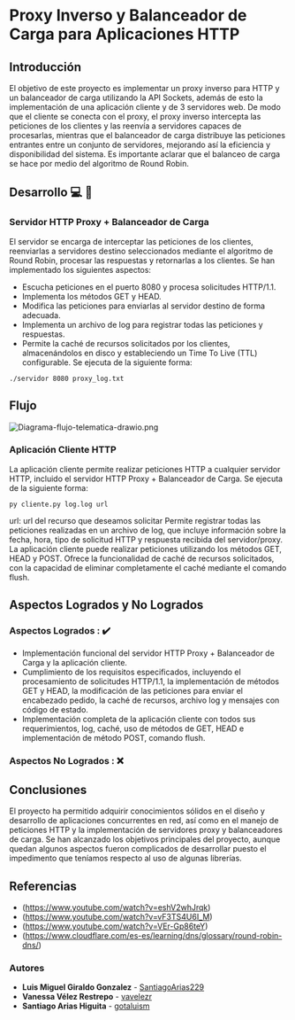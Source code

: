 # Proxy Inverso y Balanceador de Carga para Aplicaciones HTTP

## Introducción
El objetivo de este proyecto es implementar un proxy inverso para HTTP y un balanceador de carga utilizando la API Sockets, además de esto la implementación de una aplicación cliente y de 3 servidores web. De modo que el cliente se conecta con el proxy, el proxy inverso intercepta las peticiones de los clientes y las reenvía a servidores capaces de procesarlas, mientras que el balanceador de carga distribuye las peticiones entrantes entre un conjunto de servidores, mejorando así la eficiencia y disponibilidad del sistema. Es importante aclarar que el balanceo de carga se hace por medio del algoritmo de Round Robin.

## Desarrollo 💻 🔧
### Servidor HTTP Proxy + Balanceador de Carga
El servidor se encarga de interceptar las peticiones de los clientes, reenviarlas a servidores destino seleccionados mediante el algoritmo de Round Robin, procesar las respuestas y retornarlas a los clientes. Se han implementado los siguientes aspectos:
* Escucha peticiones en el puerto 8080 y procesa solicitudes HTTP/1.1.
*	Implementa los métodos GET y HEAD.
*	Modifica las peticiones para enviarlas al servidor destino de forma adecuada.
*	Implementa un archivo de log para registrar todas las peticiones y respuestas.
*	Permite la caché de recursos solicitados por los clientes, almacenándolos en disco y estableciendo un Time To Live (TTL) configurable.
Se ejecuta de la siguiente forma: 
```
./servidor 8080 proxy_log.txt
```
## Flujo
![Diagrama-flujo-telematica-drawio.png](https://postimg.cc/rD6vXLS0)

### Aplicación Cliente HTTP
La aplicación cliente permite realizar peticiones HTTP a cualquier servidor HTTP, incluido el servidor HTTP Proxy + Balanceador de Carga. Se ejecuta de la siguiente forma: 
```
py cliente.py log.log url
```
url: url del recurso que deseamos solicitar
Permite registrar todas las peticiones realizadas en un archivo de log, que incluye información sobre la fecha, hora, tipo de solicitud HTTP y respuesta recibida del servidor/proxy. 
La aplicación cliente puede realizar peticiones utilizando los métodos GET, HEAD y POST.
Ofrece la funcionalidad de caché de recursos solicitados, con la capacidad de eliminar completamente el caché mediante el comando flush.
## Aspectos Logrados y No Logrados
### Aspectos Logrados : ✔️
*	Implementación funcional del servidor HTTP Proxy + Balanceador de Carga y la aplicación cliente. 
*	Cumplimiento de los requisitos especificados, incluyendo el procesamiento de solicitudes HTTP/1.1, la implementación de métodos GET y HEAD, la modificación de las peticiones para enviar el encabezado pedido, la caché de recursos, archivo log y mensajes con código de estado.
*	Implementación completa de la aplicación cliente con todos sus requerimientos, log, caché, uso de métodos de GET, HEAD e implementación de método POST, comando flush.

### Aspectos No Logrados : ❌

## Conclusiones
El proyecto ha permitido adquirir conocimientos sólidos en el diseño y desarrollo de aplicaciones concurrentes en red, así como en el manejo de peticiones HTTP y la implementación de servidores proxy y balanceadores de carga. Se han alcanzado los objetivos principales del proyecto, aunque quedan algunos aspectos fueron complicados de desarrollar puesto el impedimento que teníamos respecto al uso de algunas librerías.

## Referencias
* (https://www.youtube.com/watch?v=eshV2whJrqk)
* (https://www.youtube.com/watch?v=vF3TS4U6I_M)
* (https://www.youtube.com/watch?v=VEr-Gp86teY)
* (https://www.cloudflare.com/es-es/learning/dns/glossary/round-robin-dns/)

### Autores
* **Luis Miguel Giraldo Gonzalez**  - [SantiagoArias229](https://github.com/SantiagoArias229)
* **Vanessa Vélez Restrepo** - [vavelezr](https://github.com/vavelezr)
* **Santiago Arias Higuita** - [gotaluism](https://github.com/gotaluism)

